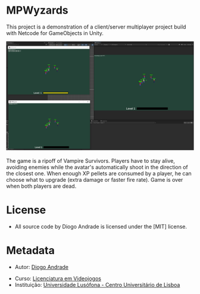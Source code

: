 # MPWyzards

This project is a demonstration of a client/server multiplayer project build with Netcode for GameObjects in Unity.

![Image](Screenshots/screen01.png)

The game is a ripoff of Vampire Survivors.
Players have to stay alive, avoiding enemies while the avatar's automatically shoot in the direction of the closest one. When enough XP pellets are consumed by a player, he can choose what to upgrade (extra damage or faster fire rate).
Game is over when both players are dead.

# License

* All source code by Diogo Andrade is licensed under the [MIT] license.

#
# Metadata

* Autor: [Diogo Andrade]
- Curso:  [Licenciatura em Videojogos][LAMV]
- Instituição: [Universidade Lusófona - Centro Universitário de Lisboa][UL-CUL]

[Diogo Andrade]:https://github.com/DiogoDeAndrade
[LAMV]:https://www.ulusofona.pt/licenciatura/videojogos
[UL-CUL]:https://www.ulusofona.pt/